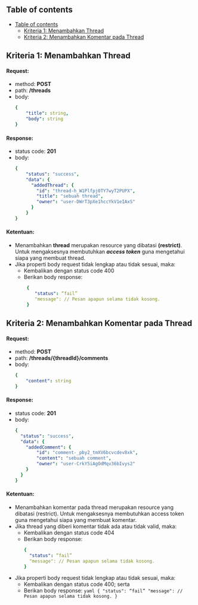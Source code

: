 ## Table of contents

- [Table of contents](#table-of-contents)
    - [Kriteria 1: Menambahkan Thread](#kriteria-1-menambahkan-thread)
    - [Kriteria 2: Menambahkan Komentar pada Thread](#kriteria-2-menambahkan-komentar-pada-thread)

## Kriteria 1: Menambahkan Thread
#### Request:
 - method: <b>POST</b>
 - path: <b>/threads</b>
 - body:
    ```yaml
    {
        "title": string,
        "body": string
    }
     ```
#### Response:
  - status code: <b>201</b>
  - body:
    ```yaml
    {
        "status": "success",
        "data": {
          "addedThread": {
            "id": "thread-h_W1Plfpj0TY7wyT2PUPX",
            "title": "sebuah thread",
            "owner": "user-DWrT3pXe1hccYkV1eIAxS"
          }
        }
    }
    ```
#### Ketentuan:
- Menambahkan <b>thread</b> merupakan resource yang dibatasi <b>(restrict)</b>. Untuk mengaksesnya membutuhkan <i><b>access token</b></i> guna mengetahui siapa yang membuat thread.
- Jika properti body request tidak lengkap atau tidak sesuai, maka:
    - Kembalikan dengan status code 400
    - Berikan body response: 
        ```yaml
         {
            "status": “fail”
            "message": // Pesan apapun selama tidak kosong.
         }
        ```
    
## Kriteria 2: Menambahkan Komentar pada Thread
#### Request:
 - method: <b>POST</b>
 - path: <b>/threads/{threadId}/comments</b>
 - body:
    ```yaml
    {
        "content": string
    }
    ```
#### Response:
  - status code: <b>201</b>
  - body:
    ```yaml
    {
      "status": "success",
      "data": {
        "addedComment": {
            "id": "comment-_pby2_tmXV6bcvcdev8xk",
            "content": "sebuah comment",
            "owner": "user-CrkY5iAgOdMqv36bIvys2"
        }
      }
    }
    ```
#### Ketentuan:
- Menambahkan komentar pada thread merupakan resource yang dibatasi (restrict). Untuk mengaksesnya membutuhkan access token guna mengetahui siapa yang membuat komentar.
- Jika thread yang diberi komentar tidak ada atau tidak valid, maka:
  - Kembalikan dengan status code 404
  - Berikan body response: 
    ```yaml
    {
      "status": “fail”
      "message": // Pesan apapun selama tidak kosong.
    }
    ```
- Jika properti body request tidak lengkap atau tidak sesuai, maka:
  - Kembalikan dengan status code 400; serta
  - Berikan body response:
        ```yaml
         {
            "status": “fail”
            "message": // Pesan apapun selama tidak kosong.
         }
        ```
